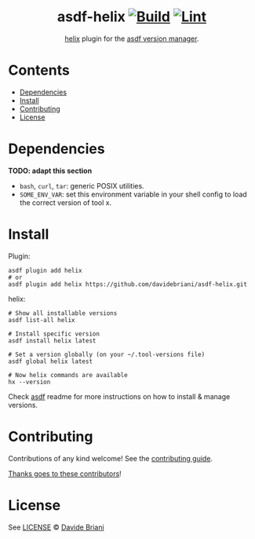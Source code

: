<div align="center">

# asdf-helix [![Build](https://github.com/davidebriani/asdf-helix/actions/workflows/build.yml/badge.svg)](https://github.com/davidebriani/asdf-helix/actions/workflows/build.yml) [![Lint](https://github.com/davidebriani/asdf-helix/actions/workflows/lint.yml/badge.svg)](https://github.com/davidebriani/asdf-helix/actions/workflows/lint.yml)

[helix](https://helix-editor.com/) plugin for the [asdf version manager](https://asdf-vm.com).

</div>

# Contents

- [Dependencies](#dependencies)
- [Install](#install)
- [Contributing](#contributing)
- [License](#license)

# Dependencies

**TODO: adapt this section**

- `bash`, `curl`, `tar`: generic POSIX utilities.
- `SOME_ENV_VAR`: set this environment variable in your shell config to load the correct version of tool x.

# Install

Plugin:

```shell
asdf plugin add helix
# or
asdf plugin add helix https://github.com/davidebriani/asdf-helix.git
```

helix:

```shell
# Show all installable versions
asdf list-all helix

# Install specific version
asdf install helix latest

# Set a version globally (on your ~/.tool-versions file)
asdf global helix latest

# Now helix commands are available
hx --version
```

Check [asdf](https://github.com/asdf-vm/asdf) readme for more instructions on how to
install & manage versions.

# Contributing

Contributions of any kind welcome! See the [contributing guide](contributing.md).

[Thanks goes to these contributors](https://github.com/davidebriani/asdf-helix/graphs/contributors)!

# License

See [LICENSE](LICENSE) © [Davide Briani](https://github.com/davidebriani/)
